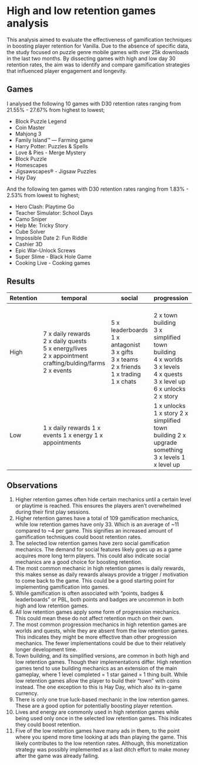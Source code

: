 # High and low retention games analysis
This analysis aimed to evaluate the effectiveness of gamification techniques in boosting player retention for Vanilla. Due to the absence of specific data, the study focused on puzzle genre mobile games with over 25k downloads in the last two months. By dissecting games with high and low day 30 retention rates, the aim was to identify and compare gamification strategies that influenced player engagement and longevity.

## Games

I analysed the following 10 games with D30 retention rates ranging from 21.55% - 27.67% from highest to lowest;
- Block Puzzle Legend
- Coin Master
- Mahjong 3
- Family Island™ — Farming game
- Harry Potter: Puzzles & Spells
- Love & Pies - Merge Mystery
- Block Puzzle
- Homescapes
- Jigsawscapes® - Jigsaw Puzzles
- Hay Day

And the following ten games with D30 retention rates ranging from 1.83% - 2.53% from lowest to highest;
- Hero Clash: Playtime Go
- Teacher Simulator: School Days
- Camo Sniper
- Help Me: Tricky Story
- Cube Solver
- Impossible Date 2: Fun Riddle
- Cashier 3D
- Epic War-Unlock Screws
- Super Slime - Black Hole Game
- Cooking Live - Cooking games

## Results

| Retention | temporal                                                                                               | social                                                                                | progression                                                                                                        | ownership                                                                                    | luck                                                       | resources                                                          | accomplishments                                      |
|-----------|--------------------------------------------------------------------------------------------------------|---------------------------------------------------------------------------------------|--------------------------------------------------------------------------------------------------------------------|----------------------------------------------------------------------------------------------|------------------------------------------------------------|--------------------------------------------------------------------|------------------------------------------------------|
| High      | 7 x daily rewards  <br />2 x daily quests  <br />5 x energy/lives  <br />2 x appointment crafting/bulding/farms  <br />2 x events | 5 x leaderboards  <br />1 x antagonist  <br />3 x gifts  <br />3 x teams  <br />2 x friends  <br />1 x trading  <br />1 x chats |  <br />2 x town building  <br />3 x simplified town building  <br />4 x worlds  <br />3 x levels  <br />4 x quests  <br />3 x level up  <br />6 x unlocks  <br />2 x story | 3 x customize play area 2 x collections 3 x custom name 1 x character creator 2 x game modes | 4 x random rewards 2 x spin wheel 2 x chance for minigames | 4 x coins 4 x gems 2 x stars 2 x multiplayer currency 2 x boosters | 3 x points 2 x achievements 1 x ingame gratification |
| Low       | 1 x daily rewards 1 x events 1 x energy 1 x appointments                                               |                                                                                       | 1 x unlocks 1 x story 2 x simplified town building 2 x upgrade something 3 x levels 1 x level up                   | 1 x customize play area 1 x skins                                                            | 3 x reward multiplier wheel (watch ad) 1 x spin wheel      | 3 x coins 2 x boosters 2 x gems 1x stars                           | 1 x boss fights                                      |

## Observations
1. Higher retention games often hide certain mechanics until a certain level or playtime is reached. This ensures the players aren’t overwhelmed during their first play sessions.
2. Higher retention games have a total of 109 gamification mechanics, while low retention games have only 33. Which is an average of ~11 compared to ~4 per game. This signifies an increased amount of gamification techniques could boost retention rates.
3. The selected low retention games have zero social gamification mechanics. The demand for social features likely goes up as a game acquires more long term players. This could also indicate social mechanics are a good choice for boosting retention.
4. The most common mechanic in high retention games is daily rewards, this makes sense as daily rewards always provide a trigger / motivation to come back to the game. This could be a good starting point for implementing gamification into games.
5. While gamification is often associated with “points, badges & leaderboards” or PBL, both points and badges are uncommon in both high and low retention games.
6. All low retention games apply some form of progression mechanics. This could mean these do not affect retention much on their own.
7. The most common progression mechanics in high retention games are worlds and quests, while they are absent from the low retention games. This indicates they might be more effective than other progression mechanics. The fewer implementations could be due to their relatively longer development time. 
8. Town building, and its simplified versions, are common in both high and low retention games. Though their implementations differ. High retention games tend to use building mechanics as an extension of the main gameplay, where 1 level completed = 1 star gained = 1 thing built. While low retention games allow the player to build their “town” with coins instead. The one exception to this is Hay Day, which also its in-game currency.
9. There is only one true luck-based mechanic in the low retention games. These are a good option for potentially boosting player retention.
10. Lives and energy are commonly used in high retention games while being used only once in the selected low retention games. This indicates they could boost retention.
11. Five of the low retention games have many ads in them, to the point where you spend more time looking at ads than playing the game. This likely contributes to the low retention rates. Although, this monetization strategy was possibly implemented as a last ditch effort to make money after the game was already failing.
